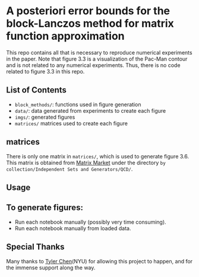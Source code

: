# A posteriori error bounds for the block-Lanczos method for matrix function approximation

This repo contains all that is necessary to reproduce numerical experiments in the paper. Note that figure 3.3 is a visualization of the Pac-Man contour and is not related to any numerical experiments. Thus, there is no code related to figure 3.3 in this repo. 

## List of Contents

- `block_methods/`: functions used in figure generation
- `data/`: data generated from experiments to create each figure
- `imgs/`: generated figures
- `matrices/` matrices used to create each figure

## matrices

There is only one matrix in `matrices/`, which is used to generate figure 3.6. This matrix is obtained from [Matrix Market](https://math.nist.gov/MatrixMarket/) under the directory `by collection/Independent Sets and Generators/QCD/`.

## Usage

To generate figures:
- 
- Run each notebook manually (possibly very time consuming).
- Run each notebook manually from loaded data.

## Special Thanks

Many thanks to [Tyler Chen](https://chen.pw/)(NYU) for allowing this project to happen, and for the immense support along the way.
